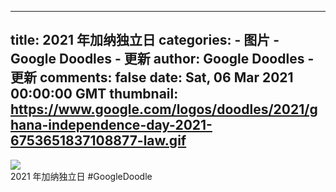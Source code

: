 
---
title: 2021 年加纳独立日
categories: 
    - 图片
    - Google Doodles - 更新
author: Google Doodles - 更新
comments: false
date: Sat, 06 Mar 2021 00:00:00 GMT
thumbnail: https://www.google.com/logos/doodles/2021/ghana-independence-day-2021-6753651837108877-law.gif
---

<div>   
<img src="https://www.google.com/logos/doodles/2021/ghana-independence-day-2021-6753651837108877-law.gif" referrerpolicy="no-referrer"><br>2021 年加纳独立日 #GoogleDoodle  
</div>
            